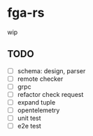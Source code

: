 # fga-rs

wip

## TODO

- [ ] schema: design, parser
- [ ] remote checker
- [ ] grpc
- [ ] refactor check request
- [ ] expand tuple
- [ ] opentelemetry
- [ ] unit test
- [ ] e2e test
